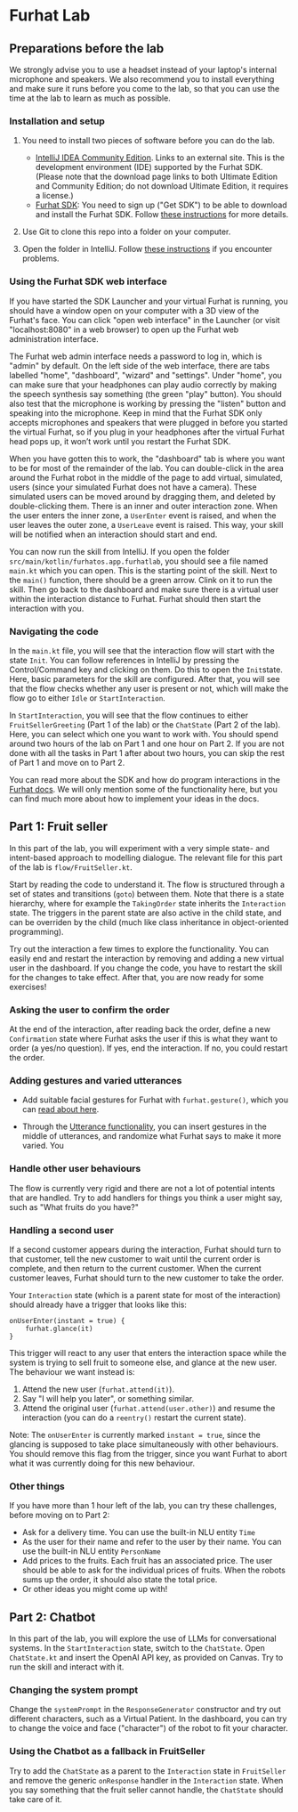 # Furhat Lab

## Preparations before the lab

We strongly advise you to use a headset instead of your laptop's internal microphone and speakers. We also recommend you to install everything and make sure it runs before you come to the lab, so that you can use the time at the lab to learn as much as possible. 

### Installation and setup

1. You need to install two pieces of software before you can do the lab.

   * [IntelliJ IDEA Community Edition](https://www.jetbrains.com/idea/download/). Links to an external site. This is the development environment (IDE) supported by the Furhat SDK. (Please note that the download page links to both Ultimate Edition and Community Edition; do not download Ultimate Edition, it requires a license.)
   * [Furhat SDK](https://furhat.io/): You need to sign up ("Get SDK") to be able to download and install the Furhat SDK. Follow [these instructions](https://docs.furhat.io/launcher/) for more details. 

2. Use Git to clone this repo into a folder on your computer.

3. Open the folder in IntelliJ. Follow [these instructions](https://docs.furhat.io/skills/#importing-the-skill-into-intellij-ide) if you encounter problems.

### Using the Furhat SDK web interface

If you have started the SDK Launcher and your virtual Furhat is running, you should have a window open on your computer with a 3D view of the Furhat's face. You can click "open web interface" in the Launcher (or visit "localhost:8080" in a web browser) to open up the Furhat web administration interface.

The Furhat web admin interface needs a password to log in, which is "admin" by default. On the left side of the web interface, there are tabs labelled "home", "dashboard", "wizard" and "settings". Under "home", you can make sure that your headphones can play audio correctly by making the speech synthesis say something (the green "play" button). You should also test that the microphone is working by pressing the "listen" button and speaking into the microphone. Keep in mind that the Furhat SDK only accepts microphones and speakers that were plugged in before you started the virtual Furhat, so if you plug in your headphones after the virtual Furhat head pops up, it won’t work until you restart the Furhat SDK.

When you have gotten this to work, the "dashboard" tab is where you want to be for most of the remainder of the lab. You can double-click in the area around the Furhat robot in the middle of the page to add virtual, simulated, users (since your simulated Furhat does not have a camera). These simulated users can be moved around by dragging them, and deleted by double-clicking them. There is an inner and outer interaction zone. When the user enters the inner zone, a `UserEnter` event is raised, and when the user leaves the outer zone, a `UserLeave` event is raised. This way, your skill will be notified when an interaction should start and end. 

You can now run the skill from IntelliJ. If you open the folder `src/main/kotlin/furhatos.app.furhatlab`, you should see a file named `main.kt` which you can open. This is the starting point of the skill. Next to the `main()` function, there should be a green arrow. Clink on it to run the skill. Then go back to the dashboard and make sure there is a virtual user within the interaction distance to Furhat. Furhat should then start the interaction with you.  

### Navigating the code

In the `main.kt` file, you will see that the interaction flow will start with the state `Init`.
You can follow references in IntelliJ by pressing the Control/Command key and clicking on them. Do this to open the `Init`state.
Here, basic parameters for the skill are configured.
After that, you will see that the flow checks whether any user is present or not, which will make the flow go to either `Idle` or `StartInteraction`. 

In `StartInteraction`, you will see that the flow continues to either `FruitSellerGreeting` (Part 1 of the lab) or the `ChatState` (Part 2 of the lab). Here, you can select which one you want to work with. You should spend around two hours of the lab on Part 1 and one hour on Part 2. If you are not done with all the tasks in Part 1 after about two hours, you can skip the rest of Part 1 and move on to Part 2.

You can read more about the SDK and how do program interactions in the [Furhat docs](https://docs.furhat.io/). We will only mention some of the functionality here, but you can find much more about how to implement your ideas in the docs.  

## Part 1: Fruit seller

In this part of the lab, you will experiment with a very simple state- and intent-based approach to modelling dialogue. The relevant file for this part of the lab is `flow/FruitSeller.kt`.

Start by reading the code to understand it. The flow is structured through a set of states and transitions (`goto`) between them. Note that there is a state hierarchy, where for example the `TakingOrder` state inherits the `Interaction` state. The triggers in the parent state are also active in the child state, and can be overriden by the child (much like class inheritance in object-oriented programming).  

Try out the interaction a few times to explore the functionality. You can easily end and restart the interaction by removing and adding a new virtual user in the dashboard. If you change the code, you have to restart the skill for the changes to take effect. After that, you are now ready for some exercises!

### Asking the user to confirm the order

At the end of the interaction, after reading back the order, define a new `Confirmation` state where Furhat asks the user if this is what they want to order (a yes/no question). If yes, end the interaction. If no, you could restart the order.

### Adding gestures and varied utterances

* Add suitable facial gestures for Furhat with `furhat.gesture()`, which you can [read about here](https://docs.furhat.io/gestures/#performing-gestures).

* Through the [Utterance functionality](https://docs.furhat.io/speech/#utterances), you can insert gestures in the middle of utterances, and randomize what Furhat says to make it more varied. You

### Handle other user behaviours 

The flow is currently very rigid and there are not a lot of potential intents that are handled. Try to add handlers for things you think a user might say, such as "What fruits do you have?" 

### Handling a second user

If a second customer appears during the interaction, Furhat should turn to that customer, tell the new customer to wait until the current order is complete, and then return to the current customer. When the current customer leaves, Furhat should turn to the new customer to take the order.

Your `Interaction` state (which is a parent state for most of the interaction) should already have a trigger that looks like this:

```
onUserEnter(instant = true) {
    furhat.glance(it)
}
```

This trigger will react to any user that enters the interaction space while the system is trying to sell fruit to someone else, and glance at the new user. The behaviour we want instead is:

1. Attend the new user (`furhat.attend(it)`).
2. Say "I will help you later", or something similar.
3. Attend the original user (`furhat.attend(user.other)`) and resume the interaction (you can do a `reentry()` restart the current state). 

Note: The `onUserEnter` is currently marked `instant = true`, since the glancing is supposed to take place simultaneously with other behaviours. You should remove this flag from the trigger, since you want Furhat to abort what it was currently doing for this new behaviour.  
 
### Other things

If you have more than 1 hour left of the lab, you can try these challenges, before moving on to Part 2:

* Ask for a delivery time. You can use the built-in NLU entity `Time`
* As the user for their name and refer to the user by their name. You can use the built-in NLU entity `PersonName`
* Add prices to the fruits. Each fruit has an associated price. The user should be able to ask for the individual prices of fruits. When the robots sums up the order, it should also state the total price.
* Or other ideas you might come up with!

## Part 2: Chatbot

In this part of the lab, you will explore the use of LLMs for conversational systems. 
In the `StartInteraction` state, switch to the `ChatState`. Open `ChatState.kt` and insert the OpenAI API key, as provided on Canvas. Try to run the skill and interact with it.  

### Changing the system prompt

Change the `systemPrompt` in the `ResponseGenerator` constructor and try out different characters, such as a Virtual Patient. In the dashboard, you can try to change the voice and face ("character") of the robot to fit your character.   

### Using the Chatbot as a fallback in FruitSeller

Try to add the `ChatState` as a parent to the `Interaction` state in `FruitSeller` and remove the generic `onResponse` handler in the `Interaction` state. When you say something that the fruit seller cannot handle, the `ChatState` should take care of it.
